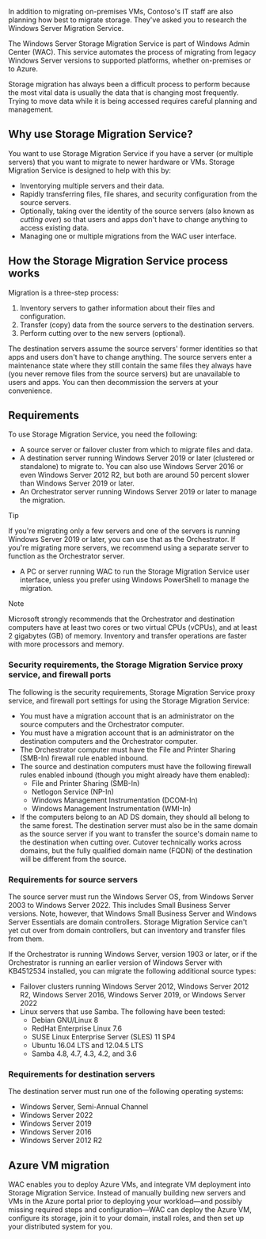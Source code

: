 In addition to migrating on-premises VMs, Contoso's IT staff are also planning how best to migrate storage. They've asked you to research the Windows Server Migration Service.

The Windows Server Storage Migration Service is part of Windows Admin Center (WAC). This service automates the process of migrating from legacy Windows Server versions to supported platforms, whether on-premises or to Azure.

Storage migration has always been a difficult process to perform because the most vital data is usually the data that is changing most frequently. Trying to move data while it is being accessed requires careful planning and management.

## Why use Storage Migration Service?

You want to use Storage Migration Service if you have a server (or multiple servers) that you want to migrate to newer hardware or VMs. Storage Migration Service is designed to help with this by:

- Inventorying multiple servers and their data.
- Rapidly transferring files, file shares, and security configuration from the source servers.
- Optionally, taking over the identity of the source servers (also known as *cutting over*) so that users and apps don't have to change anything to access existing data.
- Managing one or multiple migrations from the WAC user interface.

## How the Storage Migration Service process works

Migration is a three-step process:

1. Inventory servers to gather information about their files and configuration.
2. Transfer (copy) data from the source servers to the destination servers.
3. Perform cutting over to the new servers (optional).

The destination servers assume the source servers' former identities so that apps and users don't have to change anything. The source servers enter a maintenance state where they still contain the same files they always have (you never remove files from the source servers) but are unavailable to users and apps. You can then decommission the servers at your convenience.

## Requirements

To use Storage Migration Service, you need the following:

- A source server or failover cluster from which to migrate files and data.
- A destination server running Windows Server 2019 or later (clustered or standalone) to migrate to. You can also use Windows Server 2016 or even Windows Server 2012 R2, but both are around 50 percent slower than Windows Server 2019 or later.
- An Orchestrator server running Windows Server 2019 or later to manage the migration.

> [!TIP]
> If you're migrating only a few servers and one of the servers is running Windows Server 2019 or later, you can use that as the Orchestrator. If you're migrating more servers, we recommend using a separate server to function as the Orchestrator server.

- A PC or server running WAC to run the Storage Migration Service user interface, unless you prefer using Windows PowerShell to manage the migration. 

> [!NOTE]
> Microsoft strongly recommends that the Orchestrator and destination computers have at least two cores or two virtual CPUs (vCPUs), and at least 2 gigabytes (GB) of memory. Inventory and transfer operations are faster with more processors and memory.

### Security requirements, the Storage Migration Service proxy service, and firewall ports

The following is the security requirements, Storage Migration Service proxy service, and firewall port settings for using the Storage Migration Service:

- You must have a migration account that is an administrator on the source computers and the Orchestrator computer.
- You must have a migration account that is an administrator on the destination computers and the Orchestrator computer.
- The Orchestrator computer must have the File and Printer Sharing (SMB-In) firewall rule enabled inbound.
- The source and destination computers must have the following firewall rules enabled inbound (though you might already have them enabled):
  - File and Printer Sharing (SMB-In)
  - Netlogon Service (NP-In)
  - Windows Management Instrumentation (DCOM-In)
  - Windows Management Instrumentation (WMI-In)
- If the computers belong to an AD DS domain, they should all belong to the same forest. The destination server must also be in the same domain as the source server if you want to transfer the source's domain name to the destination when cutting over. Cutover technically works across domains, but the fully qualified domain name (FQDN) of the destination will be different from the source.

### Requirements for source servers

The source server must run the Windows Server OS, from Windows Server 2003 to Windows Server 2022. This includes Small Business Server versions. Note, however, that Windows Small Business Server and Windows Server Essentials are domain controllers. Storage Migration Service can't yet cut over from domain controllers, but can inventory and transfer files from them.

If the Orchestrator is running Windows Server, version 1903 or later, or if the Orchestrator is running an earlier version of Windows Server with KB4512534 installed, you can migrate the following additional source types:

- Failover clusters running Windows Server 2012, Windows Server 2012 R2, Windows Server 2016, Windows Server 2019, or Windows Server 2022
- Linux servers that use Samba. The following have been tested:
  - Debian GNU/Linux 8
  - RedHat Enterprise Linux 7.6
  - SUSE Linux Enterprise Server (SLES) 11 SP4
  - Ubuntu 16.04 LTS and 12.04.5 LTS
  - Samba 4.8, 4.7, 4.3, 4.2, and 3.6

### Requirements for destination servers

The destination server must run one of the following operating systems:

- Windows Server, Semi-Annual Channel
- Windows Server 2022
- Windows Server 2019
- Windows Server 2016
- Windows Server 2012 R2

## Azure VM migration

WAC enables you to deploy Azure VMs, and integrate VM deployment into Storage Migration Service. Instead of manually building new servers and VMs in the Azure portal prior to deploying your workload—and possibly missing required steps and configuration—WAC can deploy the Azure VM, configure its storage, join it to your domain, install roles, and then set up your distributed system for you. 